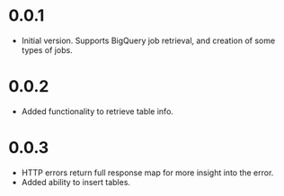 # 0.0.1

* Initial version. Supports BigQuery job retrieval, and creation of some types of jobs.

# 0.0.2

* Added functionality to retrieve table info.

# 0.0.3

* HTTP errors return full response map for more insight into the error.
* Added ability to insert tables.